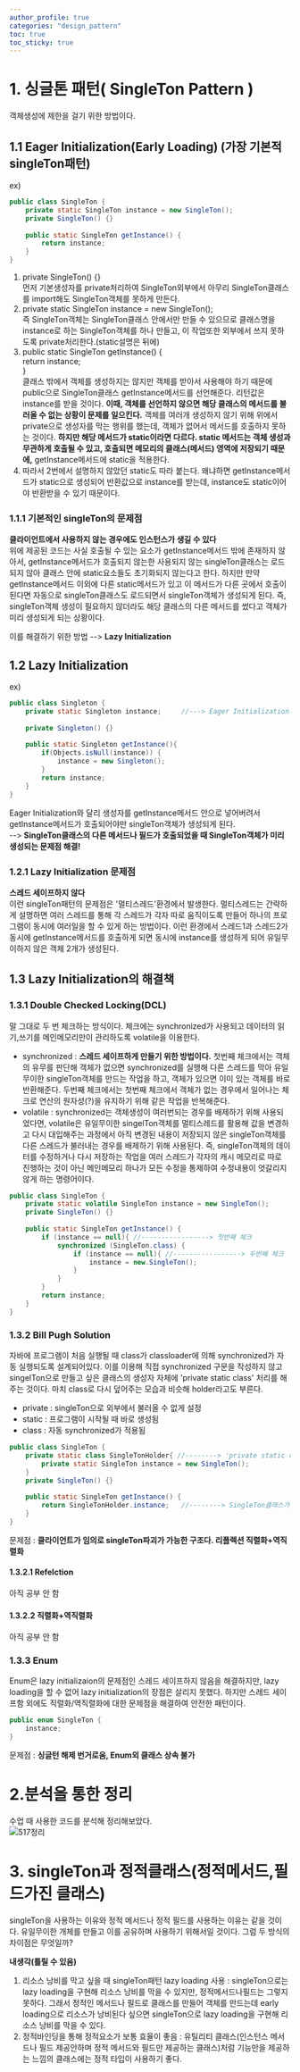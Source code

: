 ```yaml
---
author_profile: true
categories: "design_pattern"
toc: true
toc_sticky: true
---
```


# 1. 싱글톤 패턴( SingleTon Pattern ) 
객체생성에 제한을 걸기 위한 방법이다.  

## 1.1 Eager Initialization(Early Loading) (가장 기본적 singleTon패턴)
ex)

```java
public class SingleTon {
	private static SingleTon instance = new SingleTon();
	private SingleTon() {}
	
	public static SingleTon getInstance() {
		return instance;
	}
}
```

1. private SingleTon() {}    
먼저 기본생성자를 private처리하여 SingleTon외부에서 아무리 SingleTon클래스를 import해도 SingleTon객체를 못하게 만든다.
2. private static SingleTon instance = new SingleTon();     
즉 SingleTon객체는 SingleTon클래스 안에서만 만들 수 있으므로 클래스명을 instance로 하는 SingleTon객체를 하나 만들고, 이 작업또한 외부에서 쓰지 못하도록 private처리한다.(static설명은 뒤에)    
3. public static SingleTon getInstance() {    
		return instance;    
	}    
클래스 밖에서 객체를 생성하지는 않지만 객체를 받아서 사용해야 하기 때문에 public으로 SingleTon클래스 getInstance메서드를 선언해준다. 리턴값은 instance를 받을 것이다. **이때, 객체를 선언하지 않으면 해당 클래스의 메서드를 불러올 수 없는 상황이 문제를 일으킨다.** 객체를 여러개 생성하지 않기 위해 위에서 private으로 생성자를 막는 행위를 했는데, 객체가 없어서 메서드를 호출하지 못하는 것이다. **하지만 해당 메서드가 static이라면 다르다. static 메서드는 객체 생성과 무관하게 호출될 수 있고, 호출되면 메모리의 클래스(메서드) 영역에 저장되기 때문에,** getInstance메서드에 static을 적용한다.     
4. 따라서 2번에서 설명하지 않았던 static도 따라 붙는다. 왜냐하면 getInstance메서드가 static으로 생성되어 반환값으로 instance를 받는데, instance도 static이어야 반환받을 수 있기 때문이다.

### 1.1.1 기본적인 singleTon의 문제점    
**클라이언트에서 사용하지 않는 경우에도 인스턴스가 생길 수 있다**      
위에 제공된 코드는 사실 호출될 수 있는 요소가 getInstance메서드 밖에 존재하지 않아서, getInstance메서드가 호출되지 않는한 사용되지 않는 singleTon클래스는 로드되지 않아 클래스 안에 static요소들도 초기화되지 않는다고 한다. 하지만 만약 getInstance메서드 이외에 다른 static메서드가 있고 이 메서드가 다른 곳에서 호출이 된다면 자동으로 singleTon클래스도 로드되면서 singleTon객체가 생성되게 된다. 즉, singleTon객체 생성이 필요하지 않더라도 해당 클래스의 다른 메서드를 썼다고 객체가 미리 생성되게 되는 상황이다.       

이를 해결하기 위한 방법 --> **Lazy Initialization**

## 1.2 Lazy Initialization
ex)          

```java
public class Singleton {
    private static Singleton instance;     //---> Eager Initialization과 달리 여기서 생성자를 통해 객체를 만들지 않는다.
    
    private Singleton() {}
    
    public static Singleton getInstance(){
        if(Objects.isNull(instance)) {
            instance = new Singleton();
        }
        return instance;
    }
}
```

Eager Initialization와 달리 생성자를 getInstance메서드 안으로 넣어버려서 getInstance메서드가 호출되어야만 singleTon객체가 생성되게 된다.        
--> **SingleTon클래스의 다른 메서드나 필드가 호출되었을 때 SingleTon객체가 미리 생성되는 문제점 해결!**

### 1.2.1 Lazy Initialization 문제점
**스레드 세이프하지 않다**        
이런 singleTon패턴의 문제점은 '멀티스레드'환경에서 발생한다. 멀티스레드는 간략하게 설명하면 여러 스레드를 통해 각 스레드가 각자 따로 움직이도록 만들어 하나의 프로그램이 동시에 여러일을 할 수 있게 하는 방법이다. 이런 환경에서 스레드1과 스레드2가 동시에 getInstance메서드를 호출하게 되면 동시에 instance를 생성하게 되어 유일무이하지 않은 객체 2개가 생성된다.


## 1.3 Lazy Initialization의 해결책
### 1.3.1 Double Checked Locking(DCL)         
말 그대로 두 번 체크하는 방식이다. 체크에는 synchronized가 사용되고 데이터의 읽기,쓰기를 메인메모리만이 관리하도록 volatile을 이용한다.     
- synchronized : **스레드 세이프하게 만들기 위한 방법이다.** 첫번째 체크에서는 객체의 유무를 판단해 객체가 없으면 synchronized를 실행해 다른 스레드를 막아 유일무이한 singleTon객체를 만드는 작업을 하고, 객체가 있으면 이미 있는 객체를 바로 반환해준다. 두번째 체크에서는 첫번째 체크에서 객체가 없는 경우에서 일어나는 체크로 연산의 원자성(?)을 유지하기 위해 같은 작업을 반복해준다.     
- volatile : synchronized는 객체생성이 여러번되는 경우를 배제하기 위해 사용되었다면, volatile은 유일무이한 singelTon객체를 멀티스레드를 활용해 값을 변경하고 다시 대입해주는 과정에서 아직 변경된 내용이 저장되지 않은 singleTon객체를 다른 스레드가 불러내는 경우를 배제하기 위해 사용된다. 즉, singleTon객체의 데이터를 수정하거나 다시 저장하는 작업을 여러 스레드가 각자의 캐시 메모리로 따로 진행하는 것이 아닌 메인메모리 하나가 모든 수정을 통제하여 수정내용이 엇갈리지 않게
하는 명령어이다.     


```java
public class SingleTon {
	private static volatile SingleTon instance = new SingleTon();
	private SingleTon() {}
	
	public static SingleTon getInstance() {
		if (instance == null){ //-----------------> 첫번째 체크
			synchronized (SingleTon.class) {
				if (instance == null){ //-----------------> 두번째 체크
					instance = new.SingleTon();
				}
			}
		}
		return instance;
	}
}
```

### 1.3.2 Bill Pugh Solution
자바에 프로그램이 처음 실행될 때 class가 classloader에 의해 synchronized가 자동 실행되도록 설계되어있다. 이를 이용해 직접 synchronized 구문을 작성하지 않고 singelTon으로 만들고 싶은 클래스의 생성자 자체에 'private static class' 처리를 해주는 것이다. 마치 class로 다시 덮어주는 모습과 비슷해 holder라고도 부른다.       

- private : singleTon으로 외부에서 불러올 수 없게 설정
- static : 프로그램이 시작될 때 바로 생성됨
- class : 자동 synchronized가 적용됨       
 

```java
public class SingleTon {
	private static class SingleTonHolder{ //--------> 'private static class' 클래스 구조로 감싸기
		private static SingleTon instance = new SingleTon();
	}
	private SingleTon() {}
	
	public static SingleTon getInstance() {
		return SingleTonHolder.instance;   //--------> SingleTon클래스가 아닌 SingleTonHolder클래스의 인스턴스임
	}
}
```

문제점 : **클라이언트가 임의로 singleTon파괴가 가능한 구조다. 리플렉션   직렬화+역직렬화**

#### 1.3.2.1 Refelction

아직 공부 안 함

#### 1.3.2.2 직렬화+역직렬화

아직 공부 안 함

### 1.3.3 Enum
Enum은 lazy initializaion의 문제점인 스레드 세이프하지 않음을 해결하지만, lazy loading을 할 수 없어 lazy initialization의 장점은 살리지 못했다. 하지만 스레드 세이프함 외에도 직렬화/역직렬화에 대한 문제점을 해결하여 안전한 패턴이다.

```java
public enum SingleTon {
	instance;
}
```

문제점 : **싱글턴 해제 번거로움, Enum외 클래스 상속 불가**



# 2.분석을 통한 정리
수업 때 사용한 코드를 분석해 정리해보았다.   
![517정리](https://user-images.githubusercontent.com/96512568/168758601-65e85a90-4a67-4a9e-87e0-ca8f362cc424.jpg)

# 3. singleTon과 정적클래스(정적메서드,필드가진 클래스)
singleTon을 사용하는 이유와 정적 메서드나 정적 필드를 사용하는 이유는 같을 것이다. 유일무이한 개체를 만들고 이를 공유하며 사용하기 위해서일 것이다. 그럼 두 방식의 차이점은 무엇일까?        


**내생각(틀릴 수 있음)**      
1. 리소스 낭비를 막고 싶을 때 singleTon패턴 lazy loading 사용 : singleTon으로는 lazy loading을 구현해 리소스 낭비를 막을 수 있지만, 정적메서드나필드는 그렇지 못하다. 그래서 정적인 메서드나 필드로 클래스를 만들어 객체를 만드는데 early loading으로 리소스가 낭비된다 싶으면 singleTon으로 lazy loading을 구현해 리소스 낭비를 막을 수 있다.     
2. 정적바인딩을 통해 정적요소가 보통 효율이 좋음 : 유틸리티 클래스(인스턴스 메서드나 필드 제공안하며 정적 메서드와 필드만 제공하는 클래스)처럼 기능만을 제공하는 느낌의 클래스에는 정적 타입이 사용하기 좋다.
